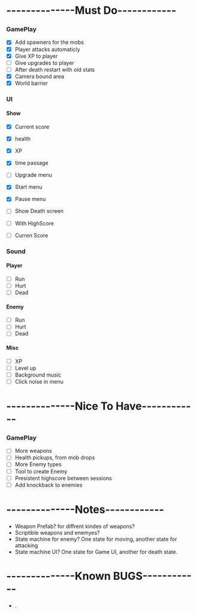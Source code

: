 # --------------Must Do------------

### GamePlay

- [X]  Add spawners for the mobs
- [X]  Player attacks automaticly
- [X]  Give XP to player
- [ ]  Give upgrades to player
- [ ]  After death restart with old stats
- [X]  Camera bound area
- [X]  World barrier

### UI

#### Show

- [X]  Current score
- [X]  health
- [X]  XP
- [X]  time passage
- [ ]  Upgrade menu
- [X]  Start menu
- [X]  Pause menu
- [ ]  Show Death screen

  - [ ]  With HighScore
  - [ ]  Curren Score

### Sound

#### Player

- [ ]  Run
- [ ]  Hurt
- [ ]  Dead

#### Enemy

- [ ]  Run
- [ ]  Hurt
- [ ]  Dead

#### Misc

- [ ]  XP
- [ ]  Level up
- [ ]  Background music
- [ ]  Click noise in menu

# --------------Nice To Have------------

### GamePlay

- [ ]  More weapons
- [ ]  Health pickups, from mob drops
- [ ]  More Enemy types
- [ ]  Tool to create Enemy
- [ ]  Presistent highscore between sessions
- [ ]  Add knockback to enemies

# --------------Notes------------

- Weapon Prefab? for diffrent kindes of weapons?
- Scriptible weapons and enemyes?
- State machine for enemy? One state for moving, another state for attacking
- State machine UI? One state for Game UI, another for death state.

# --------------Known BUGS------------

- .
